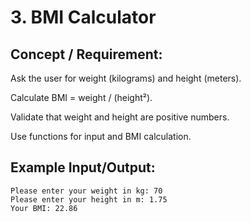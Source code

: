 # 3. BMI Calculator

## Concept / Requirement:

Ask the user for weight (kilograms) and height (meters).

Calculate BMI = weight / (height²).

Validate that weight and height are positive numbers.

Use functions for input and BMI calculation.

## Example Input/Output:
```pgsql
Please enter your weight in kg: 70
Please enter your height in m: 1.75
Your BMI: 22.86
```
